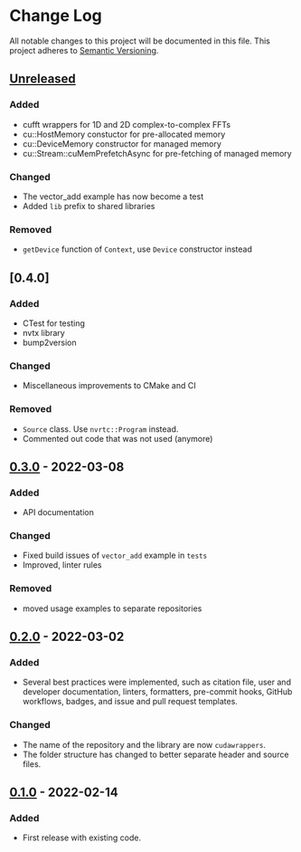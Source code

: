 # Change Log

All notable changes to this project will be documented in this file.
This project adheres to [Semantic Versioning](http://semver.org/).

## [Unreleased]

### Added
- cufft wrappers for 1D and 2D complex-to-complex FFTs
- cu::HostMemory constuctor for pre-allocated memory
- cu::DeviceMemory constructor for managed memory
- cu::Stream::cuMemPrefetchAsync for pre-fetching of managed memory

### Changed
- The vector_add example has now become a test
- Added `lib` prefix to shared libraries

### Removed
- `getDevice` function of `Context`, use `Device` constructor instead

## [0.4.0]
### Added

- CTest for testing
- nvtx library
- bump2version

### Changed

- Miscellaneous improvements to CMake and CI

### Removed

- `Source` class. Use `nvrtc::Program` instead.
- Commented out code that was not used (anymore)

## [0.3.0] - 2022-03-08

### Added

- API documentation

### Changed

- Fixed build issues of `vector_add` example in `tests`
- Improved, linter rules

### Removed

- moved usage examples to separate repositories

## [0.2.0] - 2022-03-02

### Added

- Several best practices were implemented, such as citation file, user and developer documentation, linters, formatters, pre-commit hooks, GitHub workflows, badges, and issue and pull request templates.

### Changed

- The name of the repository and the library are now `cudawrappers`.
- The folder structure has changed to better separate header and source files.

## [0.1.0] - 2022-02-14

### Added

- First release with existing code.

[Unreleased]: https://github.com/nlesc-recruit/cudawrappers/compare/0.3.0...HEAD
[0.3.0]: https://github.com/nlesc-recruit/cudawrappers/compare/0.2.0...0.3.0
[0.2.0]: https://github.com/nlesc-recruit/cudawrappers/compare/0.1.0...0.2.0
[0.1.0]: https://github.com/nlesc-recruit/cudawrappers/releases/tag/0.1.0
